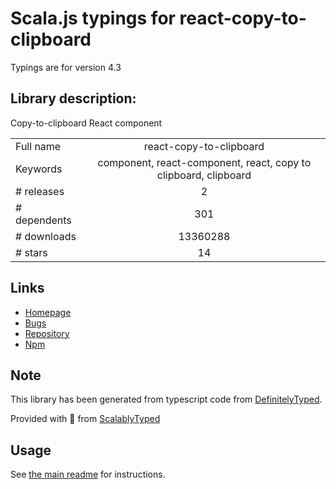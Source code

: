 
# Scala.js typings for react-copy-to-clipboard

Typings are for version 4.3

## Library description:
Copy-to-clipboard React component

|                    |                 |
| ------------------ | :-------------: |
| Full name          | react-copy-to-clipboard |
| Keywords           | component, react-component, react, copy to clipboard, clipboard |
| # releases         | 2 |
| # dependents       | 301 |
| # downloads        | 13360288 |
| # stars            | 14 |

## Links
- [Homepage](https://github.com/nkbt/react-copy-to-clipboard)
- [Bugs](https://github.com/nkbt/react-copy-to-clipboard/issues)
- [Repository](https://github.com/nkbt/react-copy-to-clipboard)
- [Npm](https://www.npmjs.com/package/react-copy-to-clipboard)
    


## Note
This library has been generated from typescript code from [DefinitelyTyped](https://definitelytyped.org).

Provided with :purple_heart: from [ScalablyTyped](https://github.com/oyvindberg/ScalablyTyped)

## Usage
See [the main readme](../../readme.md) for instructions.


